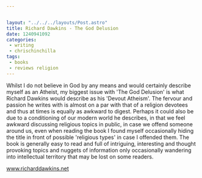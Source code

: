 ```yaml
---


layout: "../../../layouts/Post.astro"
title: Richard Dawkins - The God Delusion
date: 1240941092
categories:
 - writing
 - chrischinchilla
tags:
 - books 
 - reviews religion
---
```


Whilst I do not believe in God by any means and would certainly describe myself as an Atheist, my biggest issue with 'The God Delusion' is what Richard Dawkins would describe as his 'Devout Atheism'. The fervour and passion he writes with is almost on a par with that of a religion devotees and thus at times is equally as awkward to digest. Perhaps it could also be due to a conditioning of our modern world he describes, in that we feel awkward discussing religious topics in public, in case we offend someone around us, even when reading the book I found myself occasionally hiding the title in front of possible 'religious types' in case I offended them. The book is generally easy to read and full of intriguing, interesting and thought provoking topics and nuggets of information only occasionally wandering into intellectual territory that may be lost on some readers.

<a href=https://www.richarddawkins.net>www.richarddawkins.net</a>
